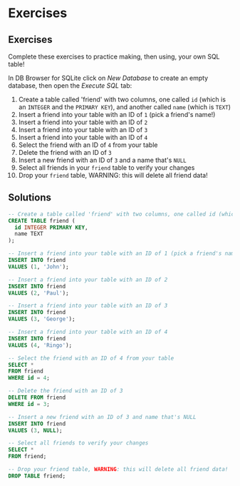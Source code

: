 # Exercises

## Exercises
Complete these exercises to practice making, then using, your own SQL table!

In DB Browser for SQLite click on *New Database* to create an empty database, then open the *Execute SQL* tab: 
1. Create a table called 'friend' with two columns, one called `id` (which is an `INTEGER` and the `PRIMARY KEY`), and another called `name` (which is `TEXT`)
2. Insert a friend into your table with an ID of `1` (pick a friend's name!)
3. Insert a friend into your table with an ID of `2`
4. Insert a friend into your table with an ID of `3`
5. Insert a friend into your table with an ID of `4`
6. Select the friend with an ID of `4` from your table
7. Delete the friend with an ID of `3`
8. Insert a new friend with an ID of `3` and a name that's `NULL`
9. Select all friends in your `friend` table to verify your changes
10. Drop your `friend` table, WARNING: this will delete all friend data!

## Solutions

```sql
-- Create a table called 'friend' with two columns, one called id (which is an INTEGER and the PRIMARY KEY), and another called name (which is TEXT)
CREATE TABLE friend (
  id INTEGER PRIMARY KEY,
  name TEXT
);

-- Insert a friend into your table with an ID of 1 (pick a friend's name!)
INSERT INTO friend
VALUES (1, 'John');

-- Insert a friend into your table with an ID of 2
INSERT INTO friend
VALUES (2, 'Paul');

-- Insert a friend into your table with an ID of 3
INSERT INTO friend
VALUES (3, 'George');

-- Insert a friend into your table with an ID of 4
INSERT INTO friend
VALUES (4, 'Ringo');

-- Select the friend with an ID of 4 from your table
SELECT *
FROM friend
WHERE id = 4;

-- Delete the friend with an ID of 3
DELETE FROM friend
WHERE id = 3;

-- Insert a new friend with an ID of 3 and name that's NULL
INSERT INTO friend
VALUES (3, NULL);

-- Select all friends to verify your changes
SELECT *
FROM friend;

-- Drop your friend table, WARNING: this will delete all friend data!
DROP TABLE friend;
```